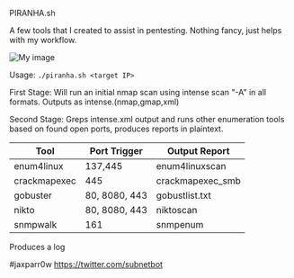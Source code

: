 
PIRANHA.sh 

A few tools that I created to assist in pentesting. Nothing fancy, just helps with my workflow. 

![My image](jaxparr0w.github.com/auto_enum/piranha.png)                     

Usage: `./piranha.sh <target IP>`

First Stage: Will run an initial nmap scan using intense scan "-A" in all formats. Outputs as intense.(nmap,gmap,xml)

Second Stage: Greps intense.xml output and runs other enumeration tools based on found open ports, produces reports in plaintext. 

| Tool | Port Trigger | Output Report |
|------------| ------------| -----------|
| enum4linux | 137,445 | enum4linuxscan |
| crackmapexec | 445 | crackmapexec_smb | 
| gobuster | 80, 8080, 443 | gobustlist.txt |
| nikto | 80, 8080, 443 | niktoscan |
| snmpwalk | 161 | snmpenum | 

Produces a log 
  
#jaxparr0w
https://twitter.com/subnetbot
  
